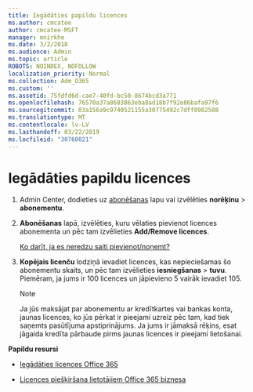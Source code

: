 ```yaml
---
title: Iegādāties papildu licences
ms.author: cmcatee
author: cmcatee-MSFT
manager: mnirkhe
ms.date: 3/2/2018
ms.audience: Admin
ms.topic: article
ROBOTS: NOINDEX, NOFOLLOW
localization_priority: Normal
ms.collection: Adm_O365
ms.custom: ''
ms.assetid: 75fdfd6d-cae7-40fd-bc50-8674bcd3a771
ms.openlocfilehash: 76570a37a8683863eba8ad18b7f92e86bafa97f6
ms.sourcegitcommit: 03a156a9c9740521155a30775492c7dff0982588
ms.translationtype: MT
ms.contentlocale: lv-LV
ms.lasthandoff: 03/22/2019
ms.locfileid: "30760021"
---
```

# <a name="buy-additional-licenses"></a>Iegādāties papildu licences

1. Admin Center, dodieties uz [abonēšanas](https://go.microsoft.com/fwlink/p/?linkid=842054) lapu vai izvēlēties **norēķinu** \> **abonementu**.
    
2. **Abonēšanas** lapā, izvēlēties, kuru vēlaties pievienot licences abonementa un pēc tam izvēlieties **Add/Remove licences**.
    
    [Ko darīt, ja es neredzu saiti pievienot/noņemt?](https://support.office.com/article/36081d8d-b3fa-4948-8c34-e217bba825e1#bkmk_no_link)
    
3. **Kopējais licenču** lodziņā ievadiet licences, kas nepieciešamas šo abonementu skaits, un pēc tam izvēlieties **iesniegšanas** \> **tuvu**. Piemēram, ja jums ir 100 licences un jāpievieno 5 vairāk ievadiet 105.
    
    > [!NOTE]
    > Ja jūs maksājat par abonementu ar kredītkartes vai bankas konta, jaunas licences, ko jūs pērkat ir pieejami uzreiz pēc tam, kad tiek saņemts pasūtījuma apstiprinājums. Ja jums ir jāmaksā rēķins, esat jāgaida kredīta pārbaude pirms jaunas licences ir pieejami lietošanai. 
  
 **Papildu resursi**
  
- [Iegādāties licences Office 365](https://support.office.com/article/36081d8d-b3fa-4948-8c34-e217bba825e1)
    
- [Licences piešķiršana lietotājiem Office 365 biznesa](https://support.office.com/article/997596b5-4173-4627-b915-36abac6786dc)
    

